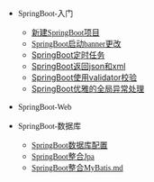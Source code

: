 - <font face="Lobster">SpringBoot-入门</font>
  
  - [<font face="Lobster">新建SpringBoot项目</font>](/blog/springboot/01/新建SpringBoot项目.md)
  - [<font face="Lobster">SpringBoot启动banner更改</font>](/blog/springboot/01/banner.md)
  - [SpringBoot定时任务](/blog/springboot/01/SpringBoot定时任务.md)
  - [SpringBoot返回json和xml](/blog/springboot/01/SpringBoot返回json和xml.md)
  - [SpringBoot使用validator校验](/blog/springboot/01/SpringBoot使用validator校验.md)
  - [SpringBoot优雅的全局异常处理](/blog/springboot/01/SpringBoot优雅的全局异常处理.md)
  
- <font face="Lobster">SpringBoot-Web</font>

- <font face="Lobster">SpringBoot-数据库</font>
  
  - [<font face="Lobster">SpringBoot数据库配置</font>](/blog/springboot/03/SpringBoot数据库配置.md)
  - [<font face="Lobster">SpringBoot整合Jpa</font>](/blog/springboot/03/SpringBoot整合Jpa.md)
  - [<font face="Lobster">SpringBoot整合MyBatis.md</font>](/blog/springboot/03/SpringBoot整合MyBatis.md.md)
  
  

​		

